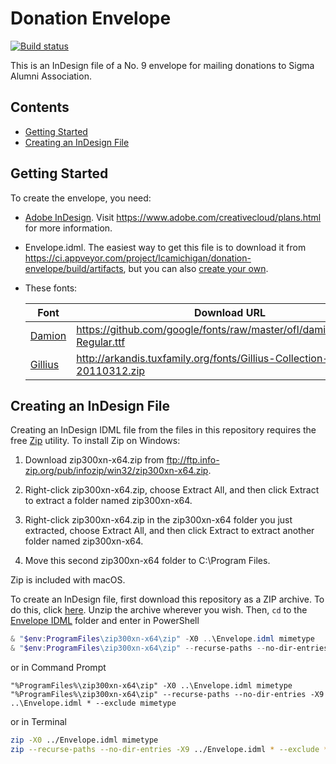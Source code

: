# Donation Envelope

[![Build status](https://ci.appveyor.com/api/projects/status/8gpxn0fx2qmyqb6p?svg=true)](https://ci.appveyor.com/project/lcamichigan/donation-envelope)

This is an InDesign file of a No.&nbsp;9 envelope for mailing donations to Sigma
Alumni Association.

## Contents

* [Getting Started](#getting-started)
* [Creating an InDesign File](#creating-an-indesign-file)

## Getting Started

To create the envelope, you need:

* [Adobe InDesign](https://www.adobe.com/products/indesign.html). Visit
  https://www.adobe.com/creativecloud/plans.html for more information.

* Envelope.idml. The easiest way to get this file is to download it from
  https://ci.appveyor.com/project/lcamichigan/donation-envelope/build/artifacts,
  but you can also [create your own](#creating-an-indesign-file).

* These fonts:

  | Font                                                   | Download URL                                                             |
  |--------------------------------------------------------|--------------------------------------------------------------------------|
  | [Damion](https://fonts.google.com/specimen/Damion)     | https://github.com/google/fonts/raw/master/ofl/damion/Damion-Regular.ttf |
  | [Gillius](http://arkandis.tuxfamily.org/adffonts.html) | http://arkandis.tuxfamily.org/fonts/Gillius-Collection-20110312.zip      |

## Creating an InDesign File

Creating an InDesign IDML file from the files in this repository requires the
free [Zip](http://www.info-zip.org/Zip.html) utility. To install Zip on Windows:

1. Download zip300xn-x64.zip from
   ftp://ftp.info-zip.org/pub/infozip/win32/zip300xn-x64.zip.

2. Right-click zip300xn-x64.zip, choose Extract All, and then click Extract to
   extract a folder named zip300xn-x64.

3. Right-click zip300xn-x64.zip in the zip300xn-x64 folder you just extracted,
   choose Extract All, and then click Extract to extract another folder named
   zip300xn-x64.

4. Move this second zip300xn-x64 folder to C:\Program Files.

Zip is included with macOS.

To create an InDesign file, first download this repository as a ZIP archive. To
do this, click
[here](https://github.com/lcamichigan/donation-envelope/archive/master.zip).
Unzip the archive wherever you wish. Then, `cd` to the
[Envelope IDML](Envelope%20IDML) folder and enter in PowerShell

```powershell
& "$env:ProgramFiles\zip300xn-x64\zip" -X0 ..\Envelope.idml mimetype
& "$env:ProgramFiles\zip300xn-x64\zip" --recurse-paths --no-dir-entries -X9 ..\Envelope.idml * --exclude mimetype
```

or in Command Prompt

```batch
"%ProgramFiles%\zip300xn-x64\zip" -X0 ..\Envelope.idml mimetype
"%ProgramFiles%\zip300xn-x64\zip" --recurse-paths --no-dir-entries -X9 ..\Envelope.idml * --exclude mimetype
```

or in Terminal

```sh
zip -X0 ../Envelope.idml mimetype
zip --recurse-paths --no-dir-entries -X9 ../Envelope.idml * --exclude *.DS_Store mimetype
```

